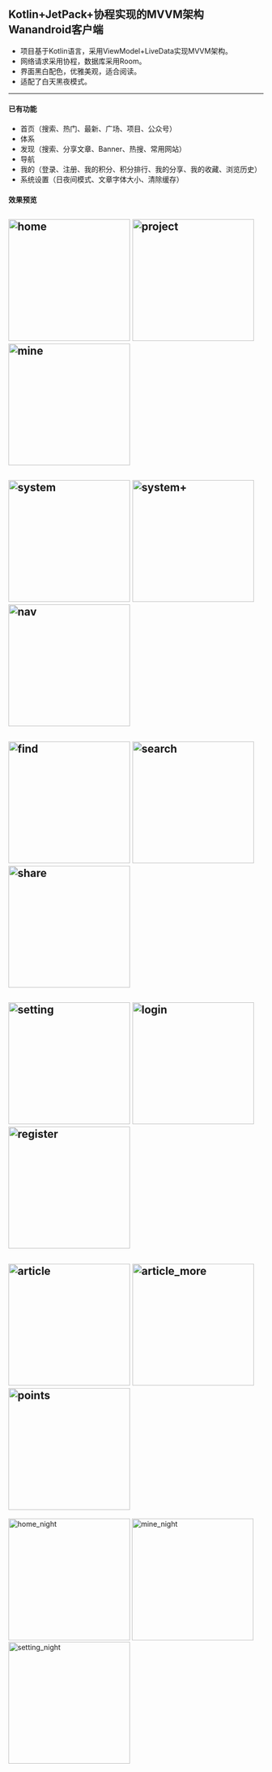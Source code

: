 ## Kotlin+JetPack+协程实现的MVVM架构Wanandroid客户端
- 项目基于Kotlin语言，采用ViewModel+LiveData实现MVVM架构。
- 网络请求采用协程，数据库采用Room。
- 界面黑白配色，优雅美观，适合阅读。
- 适配了白天黑夜模式。
---
#### 已有功能
- 首页（搜索、热门、最新、广场、项目、公众号）
- 体系
- 发现（搜索、分享文章、Banner、热搜、常用网站）
- 导航
- 我的（登录、注册、我的积分、积分排行、我的分享、我的收藏、浏览历史）
- 系统设置（日夜间模式、文章字体大小、清除缓存）
#### 效果预览
<img src="images/home.png" alt="home"  width="240px" />    <img src="images/project.png" alt="project" width="240px" />    <img src="images/mine.png" alt="mine" width="240px" />
---
<img src="images/system.png" alt="system" width="240px" />    <img src="images/system+.png" alt="system+" width="240px" />    <img src="images/nav.png" alt="nav" width="240px" />
---
<img src="images/find.png" alt="find" width="240px" />    <img src="images/search.png" alt="search" width="240px" />    <img src="images/share.png" alt="share" width="240px" />
---
<img src="images/setting.png" alt="setting" width="240px" />    <img src="images/login.png" alt="login"  width="240px" />    <img src="images/register.png" alt="register"  width="240px" />
---
<img src="images/article.png" alt="article" width="240px" />    <img src="images/article_more.png" alt="article_more"  width="240px" />    <img src="images/points.png" alt="points"  width="240px" />
---
<img src="images/home_night.png" alt="home_night" width="240px" />    <img src="images/mine_night.png" alt="mine_night"  width="240px" />    <img src="images/setting_night.png" alt="setting_night"  width="240px" />
